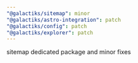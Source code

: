 ```yaml
---
"@galactiks/sitemap": minor
"@galactiks/astro-integration": patch
"@galactiks/config": patch
"@galactiks/explorer": patch
---
```


sitemap dedicated package and minor fixes
